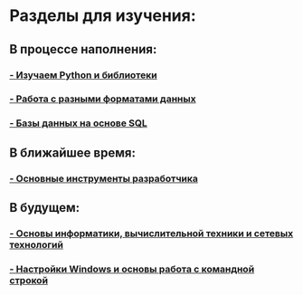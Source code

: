 # Разделы для изучения:

## В процессе наполнения:

### [- Изучаем Python и библиотеки](/study_materials/Python/Python_study_materials.md)
### [- Работа с разными форматами данных]()
### [- Базы данных на основе SQL]()

## В ближайшее время:

### [- Основные инструменты разработчика]()

## В будущем:
### [- Основы информатики, вычислительной техники и сетевых технологий]()
### [- Настройки Windows и основы работа с командной строкой]() 